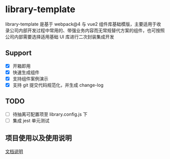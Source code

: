 # library-template

library-template 是基于 webpack@4 与 vue2 组件库基础模版，主要适用于收录公司内部开发过程中常用的、带强业务内容而无常规替代方案的组件，也可按照公司内部需要选择适用基础 UI 库进行二次封装集成开发

## Support

- [x] 开箱即用
- [x] 快速生成组件
- [x] 支持组件案例演示
- [x] 支持 git 提交代码规范化，并生成 change-log

## TODO

- [ ] 待抽离可配置项至 library.config.js 下
- [ ] 集成 jest 单元测试

## 项目使用以及使用说明

[文档说明](https://github.com/Qiuyaxian/library-template/tree/main/docs)
